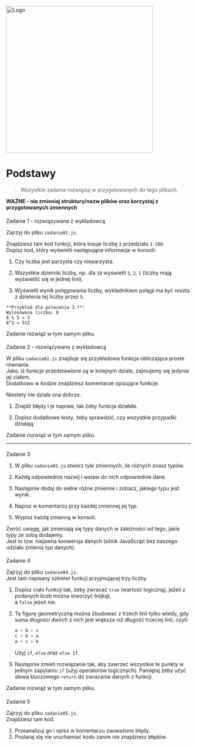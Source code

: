 ﻿<img alt="Logo" src="http://coderslab.pl/svg/logo-coderslab.svg" width="400">

#  Podstawy

> Wszystkie zadania rozwiązuj w przygotowanych do tego plikach.

**WAŻNE -  nie zmieniaj struktury/nazw plików oraz korzystaj z przygotowanych zmiennych**

#### 
Zadanie 1 - rozwiązywane z wykładowcą

Zajrzyj do pliku `zadanie01.js`.  

Znajdziesz tam kod funkcji, która losuje liczbę z przedziału `1-100`.  
Dopisz kod, który wyświetli następujące informacje w konsoli:
 
1. Czy liczba jest parzysta czy nieparzysta.
 
2. Wszystkie dzielniki liczby, np. dla `10` wyświetli `5`, `2`, `1` (liczby mają wyświetlić się w jednej linii).
 
3. Wyświetli wynik potęgowania liczby, wykładnikiem potęgi ma być reszta z dzielenia tej liczby przez `5`.


```
**Przykład dla polecenia 3.**:
Wylosowana liczba: 8
8 % 5 = 3
8^3 = 512
```

Zadanie rozwiąż w tym samym pliku.

#### 

Zadanie 2 - rozwiązywane z wykładowcą

W pliku `zadanie02.js` znajduje się przykładowa funkcja obliczająca proste równania.  
Jako, iż funkcje przedstawione są w kolejnym dziale, zajmujemy się jedynie jej ciałem.  
Dodatkowo w kodzie znajdziesz komentarze opisujące funkcje.

Niestety nie działa ona dobrze.  

1. Znajdź błędy i je napraw, tak żeby funkcja działała.  

2. Dopisz dodatkowe testy, żeby sprawdzić, czy wszystkie przypadki działają.

Zadanie rozwiąż w tym samym pliku.

-------------------------------------------------------------------------------

#### 
Zadanie 3


1. W pliku `zadanie03.js` stwórz tyle zmiennych, ile różnych znasz typów.

2. Każdą odpowiednio nazwij i wstaw do nich odpowiednie dane.

3. Następnie dodaj do siebie różne zmienne i zobacz, jakiego typu jest wynik.

4. Napisz w komentarzu przy każdej zmiennej jej typ.

5. Wypisz każdą zmienną w konsoli.  

Zwróć uwagę, jak zmieniają się typy danych w zależności od tego, jakie typy ze sobą dodajemy.  
Jest to tzw. niejawna konwersja danych (silnik JavaScript bez naszego udziału zmienia typ danych).

#### 
Zadanie 4


Zajrzyj do pliku `zadanie04.js`.  
Jest tam napisany szkielet funkcji przyjmującej trzy liczby.  

1. Dopisz ciało funkcji tak, żeby zwracać ```true``` (wartość logiczną), jeżeli z podanych liczb można stworzyć trójkąt,  
   a ```false``` jeżeli nie.
2. Tę figurę geometryczną można zbudować z trzech linii tylko wtedy, gdy suma długości dwóch z nich jest większa niż długość trzeciej linii, czyli:

   ```JavaScript
   a + b > c
   c + b > a
   a + c > b
   ```

   Użyj ```if```, ```else``` oraz ```else if```.


3. Następnie zmień rozwiązanie tak, aby zawrzeć wszystkie te punkty w jednym zapytaniu ```if``` (użyj operatorów logicznych).
Pamiętaj żeby użyć słowa kluczowego ```return``` do zwracania danych z funkcji.

Zadanie rozwiąż w tym samym pliku.

#### 
Zadanie 5

Zajrzyj do pliku `zadanie05.js`.  
Znajdziesz tam kod.  
1. Przeanalizuj go i opisz w komentarzu zauważone błędy.
2. Postaraj się nie uruchamiać kodu zanim nie znajdziesz błędów.
